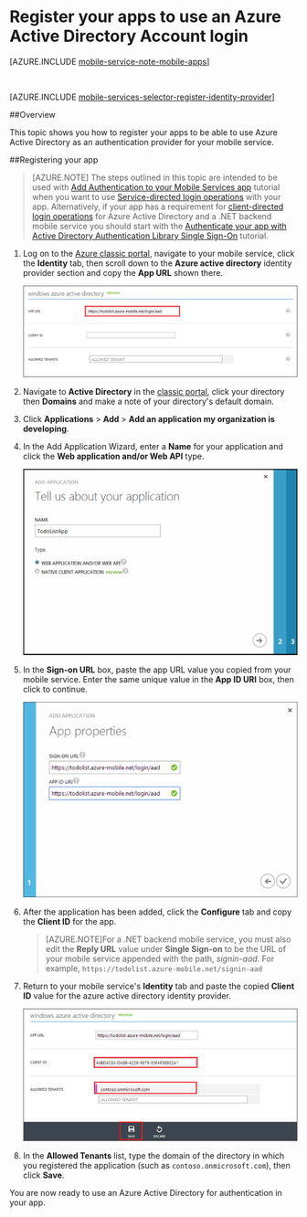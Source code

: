 <properties
	pageTitle="Register for Azure Active Directory authentication | Microsoft Azure"
	description="Learn how to register for Azure Active Directory authentication in your Mobile Services application."
	authors="wesmc7777"
	services="mobile-services"
	documentationCenter=""
	manager="dwrede"
	editor=""/>

<tags
	ms.service="mobile-services"
	ms.workload="mobile"
	ms.tgt_pltfrm="multiple"
	ms.devlang="multiple"
	ms.topic="article"
	ms.date="07/21/2016"
	ms.author="ricksal"/>

# Register your apps to use an Azure Active Directory Account login

[AZURE.INCLUDE [mobile-service-note-mobile-apps](../../includes/mobile-services-note-mobile-apps.md)]

&nbsp;


[AZURE.INCLUDE [mobile-services-selector-register-identity-provider](../../includes/mobile-services-selector-register-identity-provider.md)]

##Overview

This topic shows you how to register your apps to be able to use Azure Active Directory as an authentication provider for your mobile service.

##Registering your app

>[AZURE.NOTE] The steps outlined in this topic are intended to be used with [Add Authentication to your Mobile Services app](mobile-services-dotnet-backend-windows-universal-dotnet-get-started-users.md) tutorial when you want to use [Service-directed login operations](http://msdn.microsoft.com/library/azure/dn283952.aspx) with your app. Alternatively, if your app has a requirement for [client-directed login operations](http://msdn.microsoft.com/library/azure/jj710106.aspx) for Azure Active Directory and a .NET backend mobile service you should start with the [Authenticate your app with Active Directory Authentication Library Single Sign-On](mobile-services-windows-store-dotnet-adal-sso-authentication.md) tutorial.

1. Log on to the [Azure classic portal], navigate to your mobile service, click the **Identity** tab, then scroll down to the **Azure active directory** identity provider section and copy the **App URL** shown there.

    ![Mobile service app URL for AAD](./media/mobile-services-how-to-register-active-directory-authentication/mobile-services-copy-app-url-waad-auth.png)

2. Navigate to **Active Directory** in the [classic portal], click your directory then **Domains** and make a note of your directory's default domain.

3. Click **Applications** > **Add** > **Add an application my organization is developing**.

4. In the Add Application Wizard, enter a **Name** for your application and click the  **Web application and/or Web API** type.

    ![Name your AAD app](./media/mobile-services-how-to-register-active-directory-authentication/mobile-services-add-app-wizard-1-waad-auth.png)

5. In the **Sign-on URL** box, paste the app URL value you copied from your mobile service. Enter the same unique value in the **App ID URI** box, then click to continue.

    ![Set the AAD app properties](./media/mobile-services-how-to-register-active-directory-authentication/mobile-services-add-app-wizard-2-waad-auth.png)

6. After the application has been added, click the **Configure** tab and copy the **Client ID** for the app.

    >[AZURE.NOTE]For a .NET backend mobile service, you must also edit the **Reply URL** value under **Single Sign-on** to be the URL of your mobile service appended with the path, _signin-aad_. For example,  `https://todolist.azure-mobile.net/signin-aad`

7. Return to your mobile service's **Identity** tab and paste the copied **Client ID** value for the azure active directory identity provider.

    ![](./media/mobile-services-how-to-register-active-directory-authentication/mobile-services-clientid-pasted-waad-auth.png)

8.  In the **Allowed Tenants** list, type the domain of the directory in which you registered the application (such as `contoso.onmicrosoft.com`), then click **Save**.

You are now ready to use an Azure Active Directory for authentication in your app.

<!-- Anchors. -->

<!-- Images. -->


<!-- URLs. -->
[Azure classic portal]: https://manage.windowsazure.com/
[classic portal]: https://manage.windowsazure.com/


